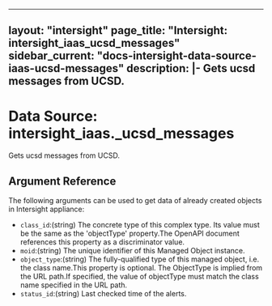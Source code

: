 
---
layout: "intersight"
page_title: "Intersight: intersight_iaas_ucsd_messages"
sidebar_current: "docs-intersight-data-source-iaas-ucsd-messages"
description: |-
Gets ucsd messages from UCSD.
---

# Data Source: intersight_iaas._ucsd_messages
Gets ucsd messages from UCSD.
## Argument Reference
The following arguments can be used to get data of already created objects in Intersight appliance:
* `class_id`:(string) The concrete type of this complex type. Its value must be the same as the 'objectType' property.The OpenAPI document references this property as a discriminator value. 
* `moid`:(string) The unique identifier of this Managed Object instance. 
* `object_type`:(string) The fully-qualified type of this managed object, i.e. the class name.This property is optional. The ObjectType is implied from the URL path.If specified, the value of objectType must match the class name specified in the URL path. 
* `status_id`:(string) Last checked time of the alerts. 
